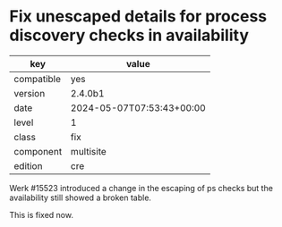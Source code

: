 [//]: # (werk v2)
# Fix unescaped details for process discovery checks in availability

key        | value
---------- | ---
compatible | yes
version    | 2.4.0b1
date       | 2024-05-07T07:53:43+00:00
level      | 1
class      | fix
component  | multisite
edition    | cre

Werk #15523 introduced a change in the escaping of ps checks but the
availability still showed a broken table.

This is fixed now.